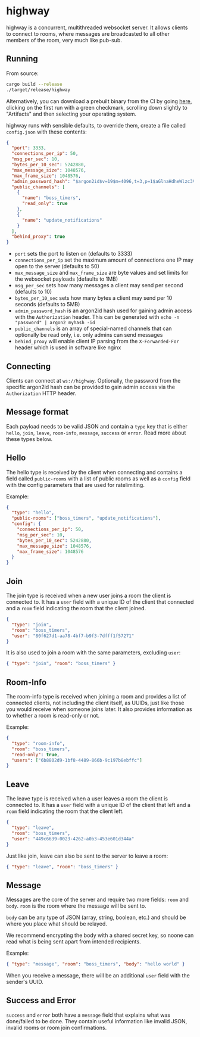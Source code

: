 # highway

highway is a concurrent, multithreaded websocket server. It allows clients to connect to rooms, where messages are broadcasted to all other members of the room, very much like pub-sub.

## Running

From source:

```sh
cargo build --release
./target/release/highway
```

Alternatively, you can download a prebuilt binary from the CI by going [here](https://github.com/Nadybot/highway/actions), clicking on the first run with a green checkmark, scrolling down slightly to "Artifacts" and then selecting your operating system.

highway runs with sensible defaults, to override them, create a file called `config.json` with these contents:

```json
{
  "port": 3333,
  "connections_per_ip": 50,
  "msg_per_sec": 10,
  "bytes_per_10_sec": 5242880,
  "max_message_size": 1048576,
  "max_frame_size": 1048576,
  "admin_password_hash": "$argon2id$v=19$m=4096,t=3,p=1$aGlnaHdheWlzc3VwcmVtZQ$KppnM084YRY1MkzMPteCzn+QF30mwFl9qIuwHUOsGfE",
  "public_channels": [
    {
      "name": "boss_timers",
      "read_only": true
    },
    {
      "name": "update_notifications"
    }
  ],
  "behind_proxy": true
}
```

- `port` sets the port to listen on (defaults to 3333)
- `connections_per_ip` set the maximum amount of connections one IP may open to the server (defaults to 50)
- `max_message_size` and `max_frame_size` are byte values and set limits for the websocket payloads (defaults to 1MB)
- `msg_per_sec` sets how many messages a client may send per second (defaults to 10)
- `bytes_per_10_sec` sets how many bytes a client may send per 10 seconds (defaults to 5MB)
- `admin_password_hash` is an argon2id hash used for gaining admin access with the `Authorization` header. This can be generated with `echo -n "password" | argon2 myhash -id`
- `public_channels` is an array of special-named channels that can optionally be read only, i.e. only admins can send messages
- `behind_proxy` will enable client IP parsing from the `X-Forwarded-For` header which is used in software like nginx

## Connecting

Clients can connect at `ws://highway`. Optionally, the password from the specific argon2id hash can be provided to gain admin access via the `Authorization` HTTP header.

## Message format

Each payload needs to be valid JSON and contain a `type` key that is either `hello`, `join`, `leave`, `room-info`, `message`, `success` or `error`.
Read more about these types below.

## Hello

The hello type is received by the client when connecting and contains a field called `public-rooms` with a list of public rooms as well as a `config` field with the config parameters that are used for ratelimiting.

Example:

```json
{
  "type": "hello",
  "public-rooms": ["boss_timers", "update_notifications"],
  "config": {
    "connections_per_ip": 50,
    "msg_per_sec": 10,
    "bytes_per_10_sec": 5242880,
    "max_message_size": 1048576,
    "max_frame_size": 1048576
  }
}
```

## Join

The join type is received when a new user joins a room the client is connected to. It has a `user` field with a unique ID of the client that connected and a `room` field indicating the room that the client joined.

```json
{
  "type": "join",
  "room": "boss_timers",
  "user": "80f627d1-aa78-4bf7-b9f3-7dfff1f57271"
}
```

It is also used to join a room with the same parameters, excluding `user`:

```json
{ "type": "join", "room": "boss_timers" }
```

## Room-Info

The room-info type is received when joining a room and provides a list of connected clients, not including the client itself, as UUIDs, just like those you would receive when someone joins later. It also provides information as to whether a room is read-only or not.

Example:

```json
{
  "type": "room-info",
  "room": "boss_timers",
  "read-only": true,
  "users": ["6b8802d9-1bf8-4489-866b-9c197b8ebffc"]
}
```

## Leave

The leave type is received when a user leaves a room the client is connected to. It has a `user` field with a unique ID of the client that left and a `room` field indicating the room that the client left.

```json
{
  "type": "leave",
  "room": "boss_timers",
  "user": "449c6639-0023-4262-a0b3-453e601d344a"
}
```

Just like join, leave can also be sent to the server to leave a room:

```json
{ "type": "leave", "room": "boss_timers" }
```

## Message

Messages are the core of the server and require two more fields: `room` and `body`. `room` is the room where the message will be sent to.

`body` can be any type of JSON (array, string, boolean, etc.) and should be where you place what should be relayed.

We recommend encrypting the body with a shared secret key, so noone can read what is being sent apart from intended recipients.

Example:

```json
{ "type": "message", "room": "boss_timers", "body": "hello world" }
```

When you receive a message, there will be an additional `user` field with the sender's UUID.

## Success and Error

`success` and `error` both have a `message` field that explains what was done/failed to be done. They contain useful information like invalid JSON, invalid rooms or room join confirmations.
